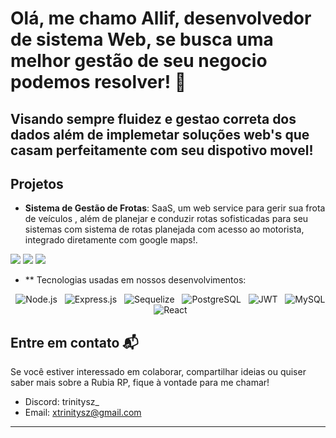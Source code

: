 # Olá, me chamo Allif, desenvolvedor de sistema Web, se busca uma melhor gestão de seu negocio podemos resolver! 👾



## Visando sempre  fluidez e gestao correta dos dados além de implemetar soluções web's que casam perfeitamente com seu dispotivo movel!

## Projetos
- **Sistema de Gestão de Frotas**: SaaS, um web service para gerir sua frota de veículos , além de planejar e conduzir rotas sofisticadas para seu sistemas com sistema de rotas planejada com acesso ao motorista, integrado diretamente com google maps!.
<img src="https://i.imgur.com/l5TT1yc.png">
<img src="https://i.imgur.com/RnOxJnq.png">
<img src="https://i.imgur.com/k0N9Z9S.png">

- ** Tecnologias usadas em nossos desenvolvimentos:

<p align="center">
  <img src="https://img.shields.io/badge/Node.js-339933?style=for-the-badge&logo=nodedotjs&logoColor=white" alt="Node.js">
  <img src="https://img.shields.io/badge/Express.js-000000?style=for-the-badge&logo=express&logoColor=white" alt="Express.js">
  <img src="https://img.shields.io/badge/Sequelize-52B0E7?style=for-the-badge&logo=sequelize&logoColor=white" alt="Sequelize">
  <img src="https://img.shields.io/badge/PostgreSQL-4169E1?style=for-the-badge&logo=postgresql&logoColor=white" alt="PostgreSQL">
  <img src="https://img.shields.io/badge/JWT-000000?style=for-the-badge&logo=jsonwebtokens&logoColor=white" alt="JWT">
  <img src="https://img.shields.io/badge/MySQL-4479A1?style=for-the-badge&logo=mysql&logoColor=white" alt="MySQL">
  <img src="https://img.shields.io/badge/React-20232A?style=for-the-badge&logo=react&logoColor=61DAFB" alt="React">
</p>


## Entre em contato 📬
Se você estiver interessado em colaborar, compartilhar ideias ou quiser saber mais sobre a Rubia RP, fique à vontade para me chamar!

- Discord: trinitysz_
- Email: xtrinitysz@gmail.com

---




